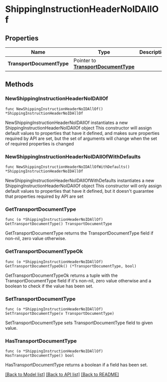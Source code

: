 # ShippingInstructionHeaderNoIDAllOf

## Properties

Name | Type | Description | Notes
------------ | ------------- | ------------- | -------------
**TransportDocumentType** | Pointer to [**TransportDocumentType**](TransportDocumentType.md) |  | [optional] 

## Methods

### NewShippingInstructionHeaderNoIDAllOf

`func NewShippingInstructionHeaderNoIDAllOf() *ShippingInstructionHeaderNoIDAllOf`

NewShippingInstructionHeaderNoIDAllOf instantiates a new ShippingInstructionHeaderNoIDAllOf object
This constructor will assign default values to properties that have it defined,
and makes sure properties required by API are set, but the set of arguments
will change when the set of required properties is changed

### NewShippingInstructionHeaderNoIDAllOfWithDefaults

`func NewShippingInstructionHeaderNoIDAllOfWithDefaults() *ShippingInstructionHeaderNoIDAllOf`

NewShippingInstructionHeaderNoIDAllOfWithDefaults instantiates a new ShippingInstructionHeaderNoIDAllOf object
This constructor will only assign default values to properties that have it defined,
but it doesn't guarantee that properties required by API are set

### GetTransportDocumentType

`func (o *ShippingInstructionHeaderNoIDAllOf) GetTransportDocumentType() TransportDocumentType`

GetTransportDocumentType returns the TransportDocumentType field if non-nil, zero value otherwise.

### GetTransportDocumentTypeOk

`func (o *ShippingInstructionHeaderNoIDAllOf) GetTransportDocumentTypeOk() (*TransportDocumentType, bool)`

GetTransportDocumentTypeOk returns a tuple with the TransportDocumentType field if it's non-nil, zero value otherwise
and a boolean to check if the value has been set.

### SetTransportDocumentType

`func (o *ShippingInstructionHeaderNoIDAllOf) SetTransportDocumentType(v TransportDocumentType)`

SetTransportDocumentType sets TransportDocumentType field to given value.

### HasTransportDocumentType

`func (o *ShippingInstructionHeaderNoIDAllOf) HasTransportDocumentType() bool`

HasTransportDocumentType returns a boolean if a field has been set.


[[Back to Model list]](../README.md#documentation-for-models) [[Back to API list]](../README.md#documentation-for-api-endpoints) [[Back to README]](../README.md)


